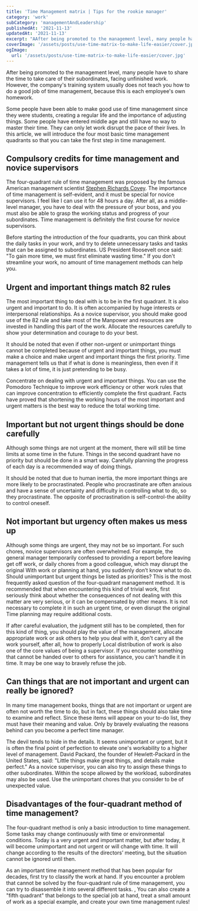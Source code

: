```yaml
---
title: 'Time Management matrix | Tips for the rookie manager'
category: 'work'
subCategory: 'managementAndLeadership'
publishedAt: '2021-11-13'
updatedAt: '2021-11-13'
excerpt: "AAfter being promoted to the management level, many people have to share the time to take care of their subordinates, facing unfinished work. However, the company's training system usually does not teach you how to do a good job of time management, because this is each employee's own homework..."
coverImage: '/assets/posts/use-time-matrix-to-make-life-easier/cover.jpg'
ogImage:
  url: '/assets/posts/use-time-matrix-to-make-life-easier/cover.jpg'
---
```


After being promoted to the management level, many people have to share the time to take care of their subordinates, facing unfinished work. However, the company's training system usually does not teach you how to do a good job of time management, because this is each employee's own homework.

Some people have been able to make good use of time management since they were students, creating a regular life and the importance of adjusting things. Some people have entered middle age and still have no way to master their time. They can only let work disrupt the pace of their lives. In this article, we will introduce the four most basic time management quadrants so that you can take the first step in time management.

## Compulsory credits for time management and novice supervisors

The four-quadrant rule of time management was proposed by the famous American management scientist [Stephen Richards Covey](https://en.wikipedia.org/wiki/Stephen_Covey). The importance of time management is self-evident, and it must be special for novice supervisors. I feel like I can use it for 48 hours a day. After all, as a middle-level manager, you have to deal with the pressure of your boss, and you must also be able to grasp the working status and progress of your subordinates. Time management is definitely the first course for novice supervisors.

Before starting the introduction of the four quadrants, you can think about the daily tasks in your work, and try to delete unnecessary tasks and tasks that can be assigned to subordinates. US President Roosevelt once said: "To gain more time, we must first eliminate wasting time." If you don't streamline your work, no amount of time management methods can help you.

## Urgent and important things match 82 rules

The most important thing to deal with is to be in the first quadrant. It is also urgent and important to do. It is often accompanied by huge interests or interpersonal relationships. As a novice supervisor, you should make good use of the 82 rule and take most of the Manpower and resources are invested in handling this part of the work. Allocate the resources carefully to show your determination and courage to do your best.

It should be noted that even if other non-urgent or unimportant things cannot be completed because of urgent and important things, you must make a choice and make urgent and important things the first priority. Time management tells us that if what is done is meaningless, then even if it takes a lot of time, it is just pretending to be busy.

Concentrate on dealing with urgent and important things. You can use the Pomodoro Technique to improve work efficiency or other work rules that can improve concentration to efficiently complete the first quadrant. Facts have proved that shortening the working hours of the most important and urgent matters is the best way to reduce the total working time.

## Important but not urgent things should be done carefully

Although some things are not urgent at the moment, there will still be time limits at some time in the future. Things in the second quadrant have no priority but should be done in a smart way. Carefully planning the progress of each day is a recommended way of doing things.

It should be noted that due to human inertia, the more important things are more likely to be procrastinated. People who procrastinate are often anxious and have a sense of uncertainty and difficulty in controlling what to do, so they procrastinate. The opposite of procrastination is self-control-the ability to control oneself.

## Not important but urgency often makes us mess up

Although some things are urgent, they may not be so important. For such chores, novice supervisors are often overwhelmed. For example, the general manager temporarily confessed to providing a report before leaving get off work, or daily chores from a good colleague, which may disrupt the original With work or planning at hand, you suddenly don’t know what to do.
Should unimportant but urgent things be listed as priorities? This is the most frequently asked question of the four-quadrant management method. It is recommended that when encountering this kind of trivial work, first seriously think about whether the consequences of not dealing with this matter are very serious, or it can be compensated by other means. It is not necessary to complete it in such an urgent time, or even disrupt the original Time planning may require additional costs.

If after careful evaluation, the judgment still has to be completed, then for this kind of thing, you should play the value of the management, allocate appropriate work or ask others to help you deal with it, don't carry all the work yourself, after all, how to properly Local distribution of work is also one of the core values ​​of being a supervisor. If you encounter something that cannot be handed over to others for assistance, you can't handle it in time. It may be one way to bravely refuse the job.

## Can things that are not important and urgent can really be ignored?

In many time management books, things that are not important or urgent are often not worth the time to do, but in fact, these things should also take time to examine and reflect. Since these items will appear on your to-do list, they must have their meaning and value. Only by bravely evaluating the reasons behind can you become a perfect time manager.

The devil tends to hide in the details. It seems unimportant or urgent, but it is often the final point of perfection to elevate one's workability to a higher level of management. David Packard, the founder of Hewlett-Packard in the United States, said: "Little things make great things, and details make perfect." As a novice supervisor, you can also try to assign these things to other subordinates. Within the scope allowed by the workload, subordinates may also be used. Use the unimportant chores that you consider to be of unexpected value.

## Disadvantages of the four-quadrant method of time management?

The four-quadrant method is only a basic introduction to time management. Some tasks may change continuously with time or environmental conditions. Today is a very urgent and important matter, but after today, it will become unimportant and not urgent or will change with time. It will change according to the results of the directors’ meeting, but the situation cannot be ignored until then.

As an important time management method that has been popular for decades, first try to classify the work at hand. If you encounter a problem that cannot be solved by the four-quadrant rule of time management, you can try to disassemble it into several different tasks. , You can also create a "fifth quadrant" that belongs to the special job at hand, treat a small amount of work as a special example, and create your own time management rules!
